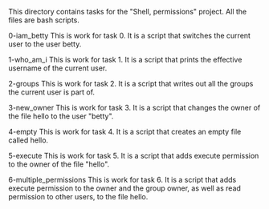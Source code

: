 This directory contains tasks for the "Shell, permissions" project. All the files are bash scripts.

0-iam_betty
This is work for task 0. It is a script that switches the current user to the user betty.

1-who_am_i
This is work for task 1. It is a script that prints the effective username of the current user.

2-groups
This is work for task 2. It is a script that writes out all the groups the current user is part of.

3-new_owner
This is work for task 3. It is a script that changes the owner of the file hello to the user "betty".

4-empty
This is work for task 4. It is a script that creates an empty file called hello.

5-execute
This is work for task 5. It is a script that adds execute permission to the owner of the file "hello".

6-multiple_permissions
This is work for task 6. It is a script that adds execute permission to the owner and the group owner, as well as read permission to other users, to the file hello.
